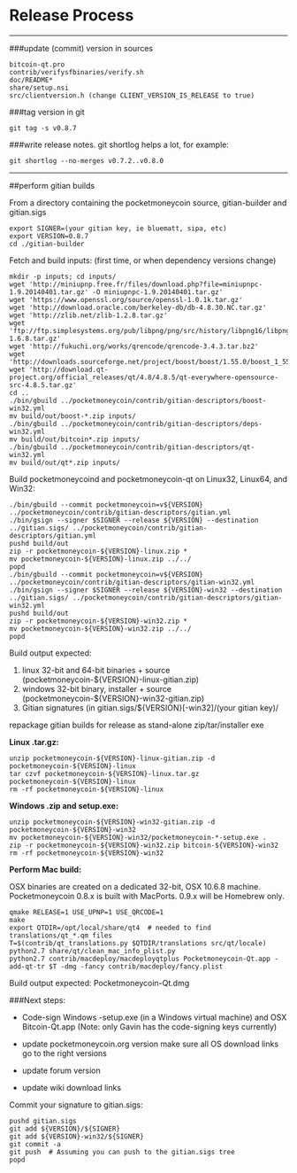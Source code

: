 Release Process
====================

* * *

###update (commit) version in sources


	bitcoin-qt.pro
	contrib/verifysfbinaries/verify.sh
	doc/README*
	share/setup.nsi
	src/clientversion.h (change CLIENT_VERSION_IS_RELEASE to true)

###tag version in git

	git tag -s v0.8.7

###write release notes. git shortlog helps a lot, for example:

	git shortlog --no-merges v0.7.2..v0.8.0

* * *

##perform gitian builds

 From a directory containing the pocketmoneycoin source, gitian-builder and gitian.sigs
  
	export SIGNER=(your gitian key, ie bluematt, sipa, etc)
	export VERSION=0.8.7
	cd ./gitian-builder

 Fetch and build inputs: (first time, or when dependency versions change)

	mkdir -p inputs; cd inputs/
	wget 'http://miniupnp.free.fr/files/download.php?file=miniupnpc-1.9.20140401.tar.gz' -O miniupnpc-1.9.20140401.tar.gz'
	wget 'https://www.openssl.org/source/openssl-1.0.1k.tar.gz'
	wget 'http://download.oracle.com/berkeley-db/db-4.8.30.NC.tar.gz'
	wget 'http://zlib.net/zlib-1.2.8.tar.gz'
	wget 'ftp://ftp.simplesystems.org/pub/libpng/png/src/history/libpng16/libpng-1.6.8.tar.gz'
	wget 'http://fukuchi.org/works/qrencode/qrencode-3.4.3.tar.bz2'
	wget 'http://downloads.sourceforge.net/project/boost/boost/1.55.0/boost_1_55_0.tar.bz2'
	wget 'http://download.qt-project.org/official_releases/qt/4.8/4.8.5/qt-everywhere-opensource-src-4.8.5.tar.gz'
	cd ..
	./bin/gbuild ../pocketmoneycoin/contrib/gitian-descriptors/boost-win32.yml
	mv build/out/boost-*.zip inputs/
	./bin/gbuild ../pocketmoneycoin/contrib/gitian-descriptors/deps-win32.yml
	mv build/out/bitcoin*.zip inputs/
	./bin/gbuild ../pocketmoneycoin/contrib/gitian-descriptors/qt-win32.yml
	mv build/out/qt*.zip inputs/

 Build pocketmoneycoind and pocketmoneycoin-qt on Linux32, Linux64, and Win32:
  
	./bin/gbuild --commit pocketmoneycoin=v${VERSION} ../pocketmoneycoin/contrib/gitian-descriptors/gitian.yml
	./bin/gsign --signer $SIGNER --release ${VERSION} --destination ../gitian.sigs/ ../pocketmoneycoin/contrib/gitian-descriptors/gitian.yml
	pushd build/out
	zip -r pocketmoneycoin-${VERSION}-linux.zip *
	mv pocketmoneycoin-${VERSION}-linux.zip ../../
	popd
	./bin/gbuild --commit pocketmoneycoin=v${VERSION} ../pocketmoneycoin/contrib/gitian-descriptors/gitian-win32.yml
	./bin/gsign --signer $SIGNER --release ${VERSION}-win32 --destination ../gitian.sigs/ ../pocketmoneycoin/contrib/gitian-descriptors/gitian-win32.yml
	pushd build/out
	zip -r pocketmoneycoin-${VERSION}-win32.zip *
	mv pocketmoneycoin-${VERSION}-win32.zip ../../
	popd

  Build output expected:

  1. linux 32-bit and 64-bit binaries + source (pocketmoneycoin-${VERSION}-linux-gitian.zip)
  2. windows 32-bit binary, installer + source (pocketmoneycoin-${VERSION}-win32-gitian.zip)
  3. Gitian signatures (in gitian.sigs/${VERSION}[-win32]/(your gitian key)/

repackage gitian builds for release as stand-alone zip/tar/installer exe

**Linux .tar.gz:**

	unzip pocketmoneycoin-${VERSION}-linux-gitian.zip -d pocketmoneycoin-${VERSION}-linux
	tar czvf pocketmoneycoin-${VERSION}-linux.tar.gz pocketmoneycoin-${VERSION}-linux
	rm -rf pocketmoneycoin-${VERSION}-linux

**Windows .zip and setup.exe:**

	unzip pocketmoneycoin-${VERSION}-win32-gitian.zip -d pocketmoneycoin-${VERSION}-win32
	mv pocketmoneycoin-${VERSION}-win32/pocketmoneycoin-*-setup.exe .
	zip -r pocketmoneycoin-${VERSION}-win32.zip bitcoin-${VERSION}-win32
	rm -rf pocketmoneycoin-${VERSION}-win32

**Perform Mac build:**

  OSX binaries are created on a dedicated 32-bit, OSX 10.6.8 machine.
  Pocketmoneycoin 0.8.x is built with MacPorts.  0.9.x will be Homebrew only.

	qmake RELEASE=1 USE_UPNP=1 USE_QRCODE=1
	make
	export QTDIR=/opt/local/share/qt4  # needed to find translations/qt_*.qm files
	T=$(contrib/qt_translations.py $QTDIR/translations src/qt/locale)
	python2.7 share/qt/clean_mac_info_plist.py
	python2.7 contrib/macdeploy/macdeployqtplus Pocketmoneycoin-Qt.app -add-qt-tr $T -dmg -fancy contrib/macdeploy/fancy.plist

 Build output expected: Pocketmoneycoin-Qt.dmg

###Next steps:

* Code-sign Windows -setup.exe (in a Windows virtual machine) and
  OSX Bitcoin-Qt.app (Note: only Gavin has the code-signing keys currently)

* update pocketmoneycoin.org version
  make sure all OS download links go to the right versions

* update forum version

* update wiki download links

Commit your signature to gitian.sigs:

	pushd gitian.sigs
	git add ${VERSION}/${SIGNER}
	git add ${VERSION}-win32/${SIGNER}
	git commit -a
	git push  # Assuming you can push to the gitian.sigs tree
	popd

